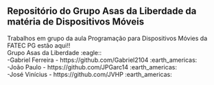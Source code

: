 <h2>Repositório do Grupo Asas da Liberdade da matéria de Dispositivos Móveis</h2>
 Trabalhos em grupo da aula Programação para Dispositivos Móvies da FATEC PG estão aqui!!
 <br/>
Grupo Asas da Liberdade :eagle::<br/>
 -Gabriel Ferreira - https://github.com/Gabriel2104 :earth_americas:<br/>
 -João Paulo - https://github.com/JPGarc14 :earth_americas:<br/>
 -José Vinícius - https://github.com/JVHP :earth_americas:<br/>

 
